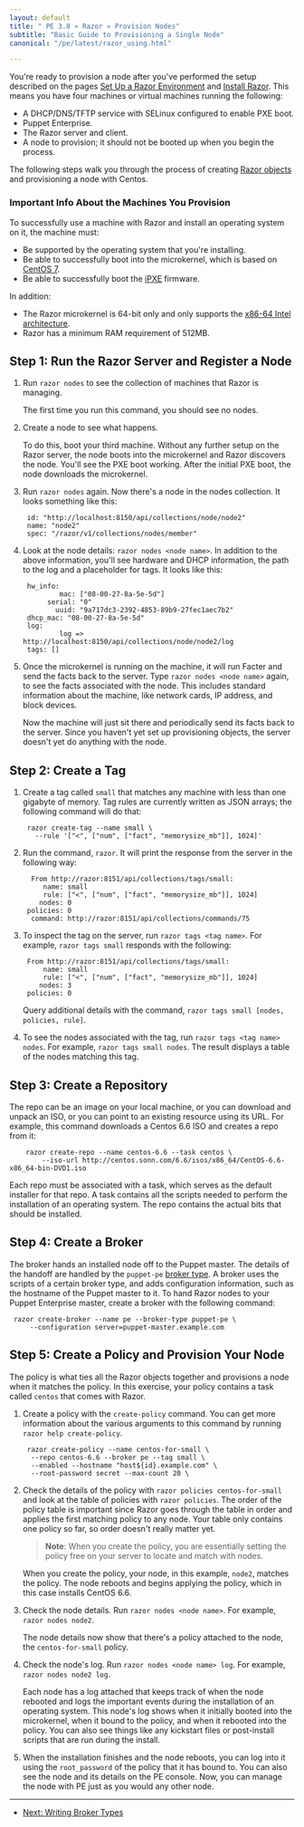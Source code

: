 ```yaml
---
layout: default
title: " PE 3.8 » Razor » Provision Nodes"
subtitle: "Basic Guide to Provisioning a Single Node"
canonical: "/pe/latest/razor_using.html"

---
```


You're ready to provision a node after you've performed the setup described on the pages [Set Up a Razor Environment](./razor_prereqs.html) and [Install Razor](./razor_install.html). This means you have four machines or virtual machines running the following:

* A DHCP/DNS/TFTP service with SELinux configured to enable PXE boot.
* Puppet Enterprise.
* The Razor server and client.
* A node to provision; it should not be booted up when you begin the process.

The following steps walk you through the process of creating [Razor objects](./razor_objects) and provisioning a node with Centos.

### Important Info About the Machines You Provision

To successfully use a machine with Razor and install an operating system on it, the machine must:

* Be supported by the operating system that you're installing.
* Be able to successfully boot into the microkernel, which is based on [CentOS 7](http://wiki.centos.org/Manuals/ReleaseNotes/CentOS7).
* Be able to successfully boot the [iPXE](http://ipxe.org/) firmware.

In addition:

* The Razor microkernel is 64-bit only and only supports the [x86-64 Intel architecture](http://en.wikipedia.org/wiki/X86-64).
* Razor has a minimum RAM requirement of 512MB.

## Step 1: Run the Razor Server and Register a Node

1. Run `razor nodes` to see the collection of machines that Razor is managing.

   The first time you run this command, you should see no nodes.

2. Create a node to see what happens.

   To do this, boot your third machine. Without any further setup on the Razor server, the node boots into the microkernel and Razor discovers the node. You'll see the PXE boot working. After the initial PXE boot, the node downloads the microkernel.

3. Run `razor nodes` again. Now there's a node in the nodes collection. It looks something like this:

		id: "http://localhost:8150/api/collections/node/node2"
		name: "node2"
		spec: "/razor/v1/collections/nodes/member"

4. Look at the node details: `razor nodes <node name>`. In addition to the above information, you'll see hardware and DHCP information, the path to the log and a placeholder for tags. It looks like this:

		hw_info:
				mac: ["08-00-27-8a-5e-5d"]
			 serial: "0"
			   uuid: "9a717dc3-2392-4853-89b9-27fec1aec7b2"
		dhcp_mac: "08-00-27-8a-5e-5d"
		log:
				log => http://localhost:8150/api/collections/node/node2/log
		tags: []

5. Once the microkernel is running on the machine, it will run Facter and send the facts back to the server. Type `razor nodes <node name>` again, to see the facts associated with the node. This includes standard information about the machine, like network cards, IP address, and block devices.

	Now the machine will just sit there and periodically send its facts back to the server. Since you haven't yet set up provisioning objects, the server doesn't yet do anything with the node.

## Step 2: Create a Tag

1. Create a tag called `small` that matches any machine with less than one gigabyte of memory. Tag rules are currently written as JSON arrays; the following command will do that:

		razor create-tag --name small \
          --rule '["<", ["num", ["fact", "memorysize_mb"]], 1024]'

2. Run the command, `razor`. It will print the response from the server in the following way:

		 From http://razor:8151/api/collections/tags/small:
   			name: small
           	rule: ["<", ["num", ["fact", "memorysize_mb"]], 1024]
		   nodes: 0
       	policies: 0
         command: http://razor:8151/api/collections/commands/75

3. To inspect the tag on the server, run `razor tags <tag name>`. For example, `razor tags small` responds with the following:

        From http://razor:8151/api/collections/tags/small:
            name: small
            rule: ["<", ["num", ["fact", "memorysize_mb"]], 1024]
           nodes: 3
        policies: 0

	Query additional details with the command, `razor tags small [nodes, policies, rule]`.

4. To see the nodes associated with the tag, run `razor tags <tag name> nodes`. For example, `razor tags small nodes`. The result displays a table of the nodes matching this tag.

## Step 3: Create a Repository

The repo can be an image on your local machine, or you can download and unpack an ISO, or you can point to an existing resource using its URL. For example, this command downloads a Centos 6.6 ISO and creates a repo from it:

 		razor create-repo --name centos-6.6 --task centos \
            --iso-url http://centos.sonn.com/6.6/isos/x86_64/CentOS-6.6-x86_64-bin-DVD1.iso

Each repo must be associated with a task, which serves as the default installer for that repo. A task contains all the scripts needed to perform the installation of an operating system. The repo contains the actual bits that should be installed.

## Step 4: Create a Broker

The broker hands an installed node off to the Puppet master. The details of the handoff are handled by the `puppet-pe` [broker type](./razor_brokertypes.html). A broker uses the scripts of a certain broker type, and adds configuration information, such as the hostname of the Puppet master to it. To hand Razor nodes to your Puppet Enterprise master, create a broker with the following command:

     razor create-broker --name pe --broker-type puppet-pe \
         --configuration server=puppet-master.example.com

## Step 5: Create a Policy and Provision Your Node

The policy is what ties all the Razor objects together and provisions a node when it matches the policy. In this exercise, your policy contains a task called `centos` that comes with Razor.

1. Create a policy with the `create-policy` command. You can get more information about the various arguments to this command by running `razor help create-policy`.

     	razor create-policy --name centos-for-small \
         --repo centos-6.6 --broker pe --tag small \
         --enabled --hostname "host${id}.example.com" \
         --root-password secret --max-count 20 \

 2. Check the details of the policy with `razor policies centos-for-small`
 and look at the table of policies with `razor policies`. The order of the
 policy table is important since Razor goes through the table in order and
 applies the first matching policy to any node. Your table only
 contains one policy so far, so order doesn't really matter yet.

	>**Note**: When you create the policy, you are essentially setting the policy free on your server to locate and match with nodes.

	When you create the policy, your node, in this example, `node2`, matches the policy. The node reboots and begins applying the policy, which in this case installs CentOS 6.6.

3. Check the node details. Run `razor nodes <node name>`. For example, `razor nodes node2`.

   The node details now show that there's a policy attached to the node, the `centos-for-small` policy.

4. Check the node's log. Run `razor nodes <node name> log`. For example, `razor nodes node2 log`.

   Each node has a log attached that keeps track of when the node rebooted and logs the important events during the installation of an operating system. This node's log shows when it initially booted into the microkernel, when it bound to the policy, and when it rebooted into the policy. You can also see things like any kickstart files or post-install scripts that are run during the install.

5. When the installation finishes and the node reboots, you can log into it using the `root_password` of the policy that it has bound to. You can also see the node and its details on the PE console. Now, you can manage the node with PE just as you would any other node.


* * *


- [Next: Writing Broker Types](./razor_brokertypes.html)


